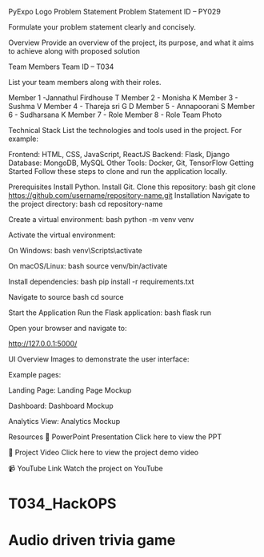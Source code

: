 PyExpo Logo
Problem Statement
Problem Statement ID – PY029

Formulate your problem statement clearly and concisely.

Overview
Provide an overview of the project, its purpose, and what it aims to achieve along with proposed solution

Team Members
Team ID – T034

List your team members along with their roles.

Member 1 -Jannathul Firdhouse T
Member 2 - Monisha K
Member 3 - Sushma V
Member 4 - Thareja sri G D
Member 5 - Annapoorani S
Member 6 - Sudharsana K
Member 7 - Role
Member 8 - Role
Team Photo

Technical Stack
List the technologies and tools used in the project. For example:

Frontend: HTML, CSS, JavaScript, ReactJS
Backend: Flask, Django
Database: MongoDB, MySQL
Other Tools: Docker, Git, TensorFlow
Getting Started
Follow these steps to clone and run the application locally.

Prerequisites
Install Python.
Install Git.
Clone this repository: bash git clone https://github.com/username/repository-name.git
Installation
Navigate to the project directory: bash cd repository-name

Create a virtual environment: bash python -m venv venv

Activate the virtual environment:

On Windows: bash venv\Scripts\activate

On macOS/Linux: bash source venv/bin/activate

Install dependencies: bash pip install -r requirements.txt

Navigate to source bash cd source

Start the Application
Run the Flask application: bash flask run

Open your browser and navigate to:

http://127.0.0.1:5000/

UI Overview
Images to demonstrate the user interface:

Example pages:

Landing Page: Landing Page Mockup

Dashboard: Dashboard Mockup

Analytics View: Analytics Mockup

Resources
📄 PowerPoint Presentation
Click here to view the PPT

🎥 Project Video
Click here to view the project demo video

📹 YouTube Link
Watch the project on YouTube

# T034_HackOPS
# Audio driven trivia game

